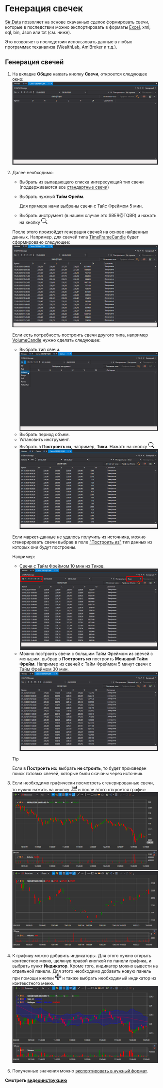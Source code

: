 # Генерация свечек

[S\#.Data](Hydra.md) позволяет на основе скачанных сделок формировать свечи, которые в последствии можно экспортировать в форматы [Excel](https://ru.wikipedia.org/wiki/Excel), xml, sql, bin, Json или txt (cм. ниже).

Это позволяет в последствии использовать данные в любых программах теханализа (WealthLab, AmiBroker и т.д.).

## Генерация свечей

1. На вкладке **Общее** нажать кнопку **Свечи**, откроется следующее окно:![hydra candles main](../images/hydra_candles_main.png)
2. Далее необходимо: 
   - Выбрать из выпадающего списка интересующий тип свечи (поддерживаются все [стандартные свечи](Candles.md))
   - Выбрать нужный **Тайм Фрейм**.

     Для примера нами выбраны свечи с Тайс Фреймом 5 мин.
   - Выбрать инструмент (в нашем случае это SBER@TQBR) и нажать на кнопку ![hydra find](../images/hydra_find.png)

   После этого произойдет генерация свечей на основе найденных данных. Например, для свечей типа [TimeFrameCandle](xref:StockSharp.Algo.Candles.TimeFrameCandle) будет сформировано следующее:![hydra candles tf](../images/hydra_candles_tf.png)

   Если есть потребность построить свечи другого типа, например [VolumeCandle](xref:StockSharp.Algo.Candles.VolumeCandle) нужно сделать следующее: 
   - Выбрать тип свечи. ![hydra candles volume 100](../images/hydra_candles_volume_100.png)
   - Выбрать период объем.
   - Установить инструмент.
   - Выбрать в **Построить из**, например, **Тики**. Нажать на кнопку ![hydra find](../images/hydra_find.png)![hydra candles volume](../images/hydra_candles_volume.png)

   Если маркет\-данные не удалось получить из источника, можно сгенерировать свечи выбрав в поле ["Построить из"](HydraUsingDifferentTypesMarketData.md) тип данных из которых они будут построены.

   Например:
   - Свечи с Тайм Фреймом 10 мин из Тиков. ![hydra candles tf 10](../images/hydra_candles_tf_10.png)
   - Можно построить свечи с большим Тайм Фреймом из свечей с меньшим, выбрав в **Построить из** построить **Меньший Тайм Фрейм**. Например из свечей с Тайм Фреймом 5 минут свечи с Тайм Фреймом 30 мин.![hydra candles tf 01](../images/hydra_candles_tf_01.png)

   > [!TIP]
   > Если в **Построить из:** выбрать **не строить**, то будет произведен поиск готовых свечей, которые были скачаны через источник.
3. Если необходимо графически посмотреть сгенерированные свечи, то нужно нажать на кнопку ![hydra candles](../images/hydra_candles.png) и после этого откроется график:![hydra candles tf chart](../images/hydra_candles_tf_chart.png)![hydra candles volume chart](../images/hydra_candles_volume_chart.png)
4. К графику можно добавить индикаторы. Для этого нужно открыть контекстное меню, щелкнув правой кнопкой по панели графика, и выбрать пункт **Индикатор**. Кроме того, индикатор можно вывести на отдельной панели. Для этого необходимо добавить новую панель при помощи кнопки ![hydra add](../images/hydra_add.png) и также выбрать необходимый индикатор из контекстного меню.![hydra candles ind chart](../images/hydra_candles_ind_chart.png)
5. Полученные значения можно [экспортировать в нужный формат](HydraExport.md).

**Смотреть [видеоинструкцию](HydraBuildDifferentCandleType.md)**
